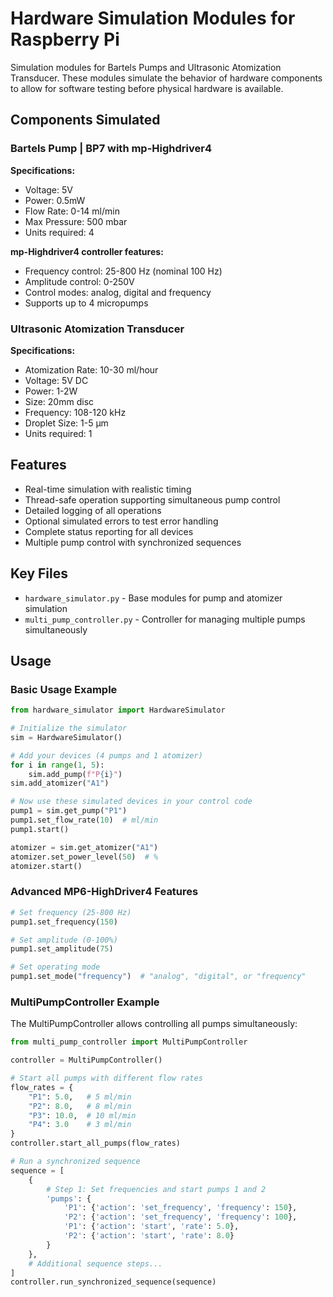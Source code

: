 # Hardware Simulation Modules for Raspberry Pi

Simulation modules for Bartels Pumps and Ultrasonic Atomization Transducer. These modules simulate the behavior of hardware components to allow for software testing before physical hardware is available.

## Components Simulated

### Bartels Pump | BP7 with mp-Highdriver4

**Specifications:**
- Voltage: 5V
- Power: 0.5mW
- Flow Rate: 0-14 ml/min
- Max Pressure: 500 mbar
- Units required: 4

**mp-Highdriver4 controller features:**
- Frequency control: 25-800 Hz (nominal 100 Hz)
- Amplitude control: 0-250V
- Control modes: analog, digital and frequency
- Supports up to 4 micropumps

### Ultrasonic Atomization Transducer

**Specifications:**
- Atomization Rate: 10-30 ml/hour
- Voltage: 5V DC
- Power: 1-2W
- Size: 20mm disc
- Frequency: 108-120 kHz
- Droplet Size: 1-5 µm
- Units required: 1

## Features

- Real-time simulation with realistic timing
- Thread-safe operation supporting simultaneous pump control
- Detailed logging of all operations
- Optional simulated errors to test error handling
- Complete status reporting for all devices
- Multiple pump control with synchronized sequences

## Key Files

- `hardware_simulator.py` - Base modules for pump and atomizer simulation
- `multi_pump_controller.py` - Controller for managing multiple pumps simultaneously

## Usage

### Basic Usage Example

```python
from hardware_simulator import HardwareSimulator

# Initialize the simulator
sim = HardwareSimulator()

# Add your devices (4 pumps and 1 atomizer)
for i in range(1, 5):
    sim.add_pump(f"P{i}")
sim.add_atomizer("A1")

# Now use these simulated devices in your control code
pump1 = sim.get_pump("P1")
pump1.set_flow_rate(10)  # ml/min
pump1.start()

atomizer = sim.get_atomizer("A1")
atomizer.set_power_level(50)  # %
atomizer.start()
```

### Advanced MP6-HighDriver4 Features

```python
# Set frequency (25-800 Hz)
pump1.set_frequency(150)

# Set amplitude (0-100%)
pump1.set_amplitude(75)

# Set operating mode
pump1.set_mode("frequency")  # "analog", "digital", or "frequency"
```

### MultiPumpController Example

The MultiPumpController allows controlling all pumps simultaneously:

```python
from multi_pump_controller import MultiPumpController

controller = MultiPumpController()

# Start all pumps with different flow rates
flow_rates = {
    "P1": 5.0,   # 5 ml/min
    "P2": 8.0,   # 8 ml/min
    "P3": 10.0,  # 10 ml/min
    "P4": 3.0    # 3 ml/min
}
controller.start_all_pumps(flow_rates)

# Run a synchronized sequence
sequence = [
    {
        # Step 1: Set frequencies and start pumps 1 and 2
        'pumps': {
            'P1': {'action': 'set_frequency', 'frequency': 150},
            'P2': {'action': 'set_frequency', 'frequency': 100},
            'P1': {'action': 'start', 'rate': 5.0},
            'P2': {'action': 'start', 'rate': 8.0}
        }
    },
    # Additional sequence steps...
]
controller.run_synchronized_sequence(sequence)
```